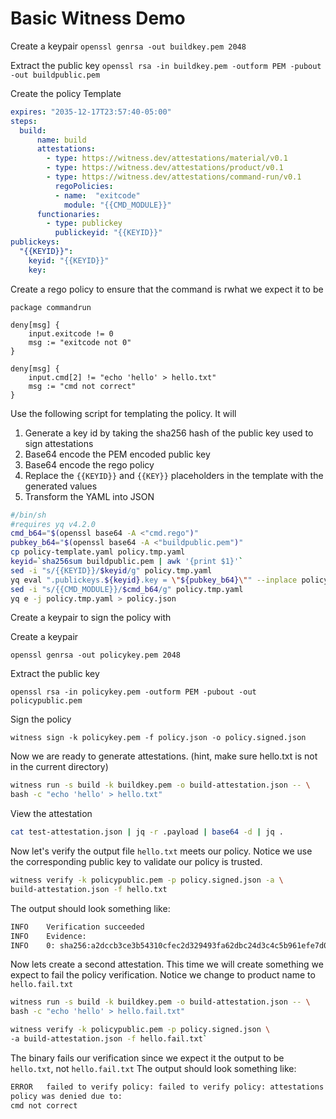 # Basic Witness Demo

Create a keypair
`openssl genrsa -out buildkey.pem 2048`

Extract the public key
`openssl rsa -in buildkey.pem -outform PEM -pubout -out buildpublic.pem`


Create the policy Template

```yaml
expires: "2035-12-17T23:57:40-05:00"
steps:
  build:
      name: build
      attestations:
        - type: https://witness.dev/attestations/material/v0.1
        - type: https://witness.dev/attestations/product/v0.1
        - type: https://witness.dev/attestations/command-run/v0.1
          regoPolicies:
          - name:  "exitcode"
            module: "{{CMD_MODULE}}"
      functionaries:
        - type: publickey
          publickeyid: "{{KEYID}}"
publickeys:
  "{{KEYID}}":
    keyid: "{{KEYID}}"
    key:

```

Create a rego policy to ensure that the command is rwhat we expect it to be

```rego
package commandrun

deny[msg] {
    input.exitcode != 0
    msg := "exitcode not 0"
}

deny[msg] {
    input.cmd[2] != "echo 'hello' > hello.txt"
    msg := "cmd not correct"
}
```

Use the following script for templating the policy.  It will
1. Generate a key id by taking the sha256 hash of the public key used to sign attestations
2. Base64 encode the PEM encoded public key
3. Base64 encode the rego policy
4. Replace the `{{KEYID}}` and `{{KEY}}` placeholders in the template with the generated values
5. Transform the YAML into JSON


```sh
#/bin/sh
#requires yq v4.2.0
cmd_b64="$(openssl base64 -A <"cmd.rego")"
pubkey_b64="$(openssl base64 -A <"buildpublic.pem")"
cp policy-template.yaml policy.tmp.yaml
keyid=`sha256sum buildpublic.pem | awk '{print $1}'`
sed -i "s/{{KEYID}}/$keyid/g" policy.tmp.yaml
yq eval ".publickeys.${keyid}.key = \"${pubkey_b64}\"" --inplace policy.tmp.yaml
sed -i "s/{{CMD_MODULE}}/$cmd_b64/g" policy.tmp.yaml
yq e -j policy.tmp.yaml > policy.json
```

Create a keypair to sign the policy with

Create a keypair

`openssl genrsa -out policykey.pem 2048`

Extract the public key

`openssl rsa -in policykey.pem -outform PEM -pubout -out policypublic.pem`

Sign the policy

`witness sign -k policykey.pem -f policy.json -o policy.signed.json`


Now we are ready to generate attestations. (hint, make sure hello.txt is not in the current directory)

```sh
witness run -s build -k buildkey.pem -o build-attestation.json -- \
bash -c "echo 'hello' > hello.txt"
```

View the attestation
```sh
cat test-attestation.json | jq -r .payload | base64 -d | jq .
```

Now let's verify the output file `hello.txt` meets our policy.  Notice we use the corresponding public key to validate our policy is trusted.

```sh
witness verify -k policypublic.pem -p policy.signed.json -a \
build-attestation.json -f hello.txt
```

The output should look something like:
```sh
INFO    Verification succeeded                       
INFO    Evidence:                                    
INFO    0: sha256:a2dccb3ce3b54310cfec2d329493fa62dbc24d3c4c5b961efe7d030704bded42  build-attestation.json
```

Now lets create a second attestation. This time we will create something we expect to fail the policy verification.  Notice we change to product name to `hello.fail.txt`

```sh
witness run -s build -k buildkey.pem -o build-attestation.json -- \
bash -c "echo 'hello' > hello.fail.txt"
```


```sh
witness verify -k policypublic.pem -p policy.signed.json \
-a build-attestation.json -f hello.fail.txt`
```

The binary fails our verification since we expect it the output to be `hello.txt`, not `hello.fail.txt` The output should look something like:

```sh
ERROR   failed to verify policy: failed to verify policy: attestations for step build could not be used due to:
policy was denied due to:
cmd not correct 
```